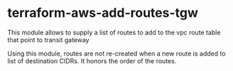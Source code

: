 # terraform-aws-add-routes-tgw
This module allows to supply a list of routes to add to the vpc route table that point to transit gateway


Using this module, routes are not re-created when a new route is added to list of destination CIDRs. It honors the order of the routes. 
